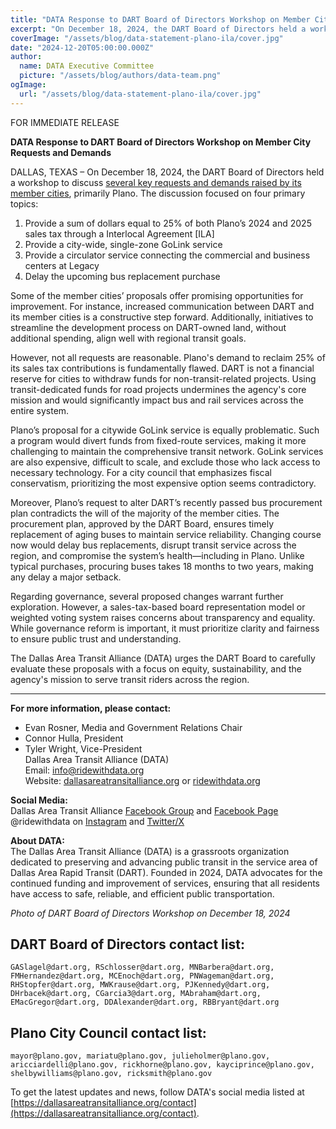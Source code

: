 ```yaml
---
title: "DATA Response to DART Board of Directors Workshop on Member City Requests and Demands"
excerpt: "On December 18, 2024, the DART Board of Directors held a workshop to discuss several key requests and demands raised by its member cities, including Plano. The discussion focused on four primary topics"
coverImage: "/assets/blog/data-statement-plano-ila/cover.jpg"
date: "2024-12-20T05:00:00.000Z"
author:
  name: DATA Executive Committee
  picture: "/assets/blog/authors/data-team.png"
ogImage:
  url: "/assets/blog/data-statement-plano-ila/cover.jpg"
---
```


FOR IMMEDIATE RELEASE

**DATA Response to DART Board of Directors Workshop on Member City Requests and Demands**  

DALLAS, TEXAS – On December 18, 2024, the DART Board of Directors held a workshop to discuss [several key requests and demands raised by its member cities](/assets/blog/data-statement-plano-ila/jbm-to-gary-slagel-dart-12-13-2024.pdf), primarily Plano. The discussion focused on four primary topics:

1. Provide a sum of dollars equal to 25% of both Plano’s 2024 and 2025 sales tax through a Interlocal Agreement [ILA]
2. Provide a city-wide, single-zone GoLink service
3. Provide a circulator service connecting the commercial and business centers at Legacy
4. Delay the upcoming bus replacement purchase

Some of the member cities’ proposals offer promising opportunities for improvement. For instance, increased communication between DART and its member cities is a constructive step forward. Additionally, initiatives to streamline the development process on DART-owned land, without additional spending, align well with regional transit goals.

However, not all requests are reasonable. Plano's demand to reclaim 25% of its sales tax contributions is fundamentally flawed. DART is not a financial reserve for cities to withdraw funds for non-transit-related projects. Using transit-dedicated funds for road projects undermines the agency's core mission and would significantly impact bus and rail services across the entire system.

Plano’s proposal for a citywide GoLink service is equally problematic. Such a program would divert funds from fixed-route services, making it more challenging to maintain the comprehensive transit network. GoLink services are also expensive, difficult to scale, and exclude those who lack access to necessary technology. For a city council that emphasizes fiscal conservatism, prioritizing the most expensive option seems contradictory.

Moreover, Plano’s request to alter DART’s recently passed bus procurement plan contradicts the will of the majority of the member cities. The procurement plan, approved by the DART Board, ensures timely replacement of aging buses to maintain service reliability. Changing course now would delay bus replacements, disrupt transit service across the region, and compromise the system’s health—including in Plano. Unlike typical purchases, procuring buses takes 18 months to two years, making any delay a major setback.

Regarding governance, several proposed changes warrant further exploration. However, a sales-tax-based board representation model or weighted voting system raises concerns about transparency and equality. While governance reform is important, it must prioritize clarity and fairness to ensure public trust and understanding.

The Dallas Area Transit Alliance (DATA) urges the DART Board to carefully evaluate these proposals with a focus on equity, sustainability, and the agency's mission to serve transit riders across the region.

---

**For more information, please contact:**  
* Evan Rosner, Media and Government Relations Chair  
* Connor Hulla, President  
* Tyler Wright, Vice-President  
Dallas Area Transit Alliance (DATA)  
Email: [info@ridewithdata.org](mailto:info@ridewithdata.org)  
Website: [dallasareatransitalliance.org](https://dallasareatransitalliance.org) or [ridewithdata.org](https://ridewithdata.org)  

**Social Media:**  
Dallas Area Transit Alliance [Facebook Group](https://www.facebook.com/groups/7092451177524504) and [Facebook Page](https://www.facebook.com/profile.php?id=61563559341185)  
@ridewithdata on [Instagram](https://instagram.com/ridewithdata) and [Twitter/X](https://twitter.com/ridewithdata)  

**About DATA:**  
The Dallas Area Transit Alliance (DATA) is a grassroots organization dedicated to preserving and advancing public transit in the service area of Dallas Area Rapid Transit (DART). Founded in 2024, DATA advocates for the continued funding and improvement of services, ensuring that all residents have access to safe, reliable, and efficient public transportation.  

*Photo of DART Board of Directors Workshop on December 18, 2024*

## DART Board of Directors contact list:

```text
GASlagel@dart.org, RSchlosser@dart.org, MNBarbera@dart.org, FMHernandez@dart.org, MCEnoch@dart.org, PNWageman@dart.org, RHStopfer@dart.org, MWKrause@dart.org, PJKennedy@dart.org, DHrbacek@dart.org, CGarcia3@dart.org, MAbraham@dart.org, EMacGregor@dart.org, DDAlexander@dart.org, RBBryant@dart.org
```

## Plano City Council contact list:
```text
mayor@plano.gov, mariatu@plano.gov, julieholmer@plano.gov, aricciardelli@plano.gov, rickhorne@plano.gov, kayciprince@plano.gov, shelbywilliams@plano.gov, ricksmith@plano.gov
```

To get the latest updates and news, follow DATA's social media listed at [https://dallasareatransitalliance.org/contact](https://dallasareatransitalliance.org/contact).
